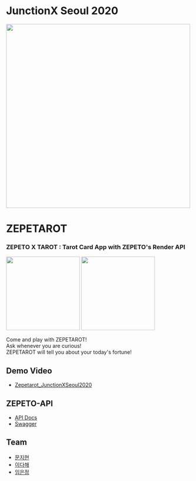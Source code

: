 # JunctionX Seoul 2020 
<p><img src="https://user-images.githubusercontent.com/53745427/95666531-8091bf00-0b95-11eb-8838-47cf7ee0e8bf.png" width="500">

# ZEPETAROT
### ZEPETO X TAROT : Tarot Card App with ZEPETO's Render API
<p><img src="https://user-images.githubusercontent.com/53745427/95666532-85567300-0b95-11eb-902e-2beb2d5d0b1c.png" width="200">
<img src="https://user-images.githubusercontent.com/53745427/95666534-87b8cd00-0b95-11eb-87dd-ba9be654706d.png" width="200">
</p>
Come and play with ZEPETAROT!</br>   
Ask whenever you are curious!</br>   
ZEPETAROT will tell you about your today's fortune!

## Demo Video
- [Zepetarot_JunctionXSeoul2020](https://youtu.be/B2TF5Y0mzic)

## ZEPETO-API   
- [API Docs](https://zepeto-api.firebaseapp.com/?v)   
- [Swagger](https://render-api.zepeto.io/v2/swagger/)

## Team
- [문지현](https://github.com/solidcellaMoon) 
- [이다해](https://github.com/dahaelee)
- [임은정](https://github.com/minie12)

